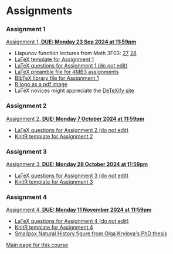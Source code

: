 # Assignments

### Assignment 1

[Assignment 1,  __DUE: Monday 23 Sep 2024 at 11:59pm__](4mba1_2024.pdf)
- Liapunov function lectures from Math 3F03: [27](3fl27_2013.pdf) [28](3fl28_2013.pdf)
- [LaTeX template for Assignment 1](Math4MB3Assignment1LaTeXTemplate2024.tex)
- [LaTeX questions for Assignment 1 (do _not_ edit)](4mba1q.tex)
- [LaTeX preamble file for 4MB3 assignments](4mbapreamble.tex)
- [BibTeX library file for Assignment 1](4mba1.bib)
- [R logo as a pdf image](Rlogo.pdf)
- LaTeX novices might appreciate the [DeTeXify site](http://detexify.kirelabs.org/classify.html)

### Assignment 2

[Assignment 2,  __DUE: Monday 7 October 2024 at 11:59pm__](4mba2_2024.pdf)
- [LaTeX questions for Assignment 2 (do _not_ edit)](4mba2q.tex)
- [KnitR template for Assignment 2](Math4MB3Assignment2KnitRTemplate2024.Rnw)

### Assignment 3

[Assignment 3,  __DUE: Monday 28 October 2024 at 11:59pm__](4mba3_2024.pdf)
- [LaTeX questions for Assignment 3 (do _not_ edit)](4mba3q.tex)
- [KnitR template for Assignment 3](Math4MB3Assignment3KnitRTemplate2024.Rnw)

### Assignment 4

[Assignment 4,  __DUE: Monday 11 November 2024 at 11:59pm__](4mba4_2024.pdf)
- [LaTeX questions for Assignment 4 (do _not_ edit)](4mba4q.tex)
- [KnitR template for Assignment 4](Math4MB3Assignment4KnitRTemplate2024.Rnw)
- [Smallpox Natural History figure from Olga Krylova's PhD thesis](smpxnathist_p82.pdf)

[Main page for this course](..)
